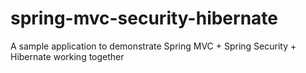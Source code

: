 spring-mvc-security-hibernate
=============================

A sample application to demonstrate Spring MVC + Spring Security + Hibernate working together
